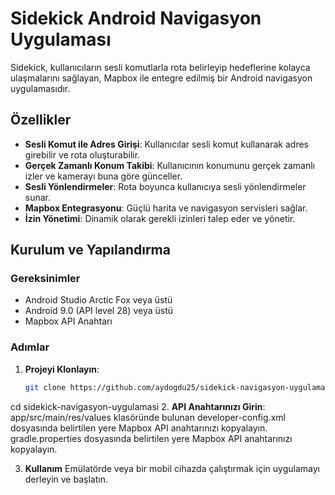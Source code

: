 # Sidekick Android Navigasyon Uygulaması

Sidekick, kullanıcıların sesli komutlarla rota belirleyip hedeflerine kolayca ulaşmalarını sağlayan, Mapbox ile entegre edilmiş bir Android navigasyon uygulamasıdır.

## Özellikler

- **Sesli Komut ile Adres Girişi**: Kullanıcılar sesli komut kullanarak adres girebilir ve rota oluşturabilir.
- **Gerçek Zamanlı Konum Takibi**: Kullanıcının konumunu gerçek zamanlı izler ve kamerayı buna göre günceller.
- **Sesli Yönlendirmeler**: Rota boyunca kullanıcıya sesli yönlendirmeler sunar.
- **Mapbox Entegrasyonu**: Güçlü harita ve navigasyon servisleri sağlar.
- **İzin Yönetimi**: Dinamik olarak gerekli izinleri talep eder ve yönetir.

## Kurulum ve Yapılandırma

### Gereksinimler

- Android Studio Arctic Fox veya üstü
- Android 9.0 (API level 28) veya üstü
- Mapbox API Anahtarı

### Adımlar

1. **Projeyi Klonlayın**:
   ```bash
   git clone https://github.com/aydogdu25/sidekick-navigasyon-uygulamasi.git
cd sidekick-navigasyon-uygulamasi
2. **API Anahtarınızı Girin**:
    app/src/main/res/values klasöründe bulunan developer-config.xml dosyasında belirtilen yere Mapbox API anahtarınızı kopyalayın.
    gradle.properties dosyasında belirtilen yere Mapbox API anahtarınızı kopyalayın.

3. **Kullanım**
 Emülatörde veya bir mobil cihazda çalıştırmak için uygulamayı derleyin ve başlatın.

